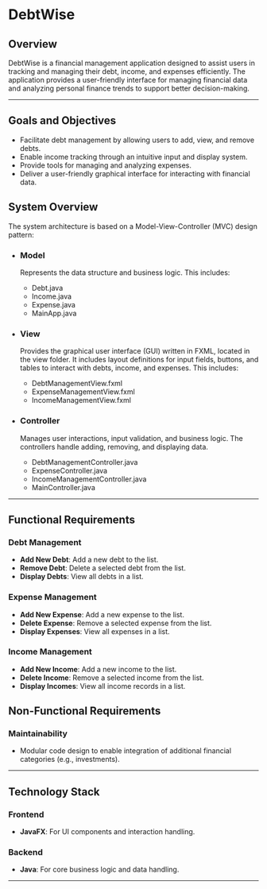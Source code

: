 # DebtWise

## Overview
DebtWise is a financial management application designed to assist users in tracking and managing their debt, income, and expenses efficiently. The application provides a user-friendly interface for managing financial data and analyzing personal finance trends to support better decision-making.

---

## Goals and Objectives
- Facilitate debt management by allowing users to add, view, and remove debts.
- Enable income tracking through an intuitive input and display system.
- Provide tools for managing and analyzing expenses.
- Deliver a user-friendly graphical interface for interacting with financial data.

## System Overview
The system architecture is based on a Model-View-Controller (MVC) design pattern:
- ### Model
  Represents the data structure and business logic. This includes:
  
    - Debt.java
    - Income.java
    - Expense.java
    - MainApp.java

- ### View
  Provides the graphical user interface (GUI) written in FXML, located in the view folder. It includes layout definitions for input   fields, buttons, and tables to interact with debts, income, and expenses. This includes:

    - DebtManagementView.fxml
    - ExpenseManagementView.fxml
    - IncomeManagementView.fxml
      
- ### Controller
  Manages user interactions, input validation, and business logic. The controllers handle adding, removing, and displaying data.

    - DebtManagementController.java
    - ExpenseController.java
    - IncomeManagementController.java
    - MainController.java

---

## Functional Requirements

### Debt Management
- **Add New Debt**: Add a new debt to the list.
- **Remove Debt**: Delete a selected debt from the list.
- **Display Debts**: View all debts in a list.

### Expense Management
- **Add New Expense**: Add a new expense to the list.
- **Delete Expense**: Remove a selected expense from the list.
- **Display Expenses**: View all expenses in a list.

### Income Management
- **Add New Income**: Add a new income to the list.
- **Delete Income**: Remove a selected income from the list.
- **Display Incomes**: View all income records in a list.


## Non-Functional Requirements

### Maintainability
- Modular code design to enable integration of additional financial categories (e.g., investments).
---

## Technology Stack

### Frontend
- **JavaFX**: For UI components and interaction handling.

### Backend
- **Java**: For core business logic and data handling.

---
